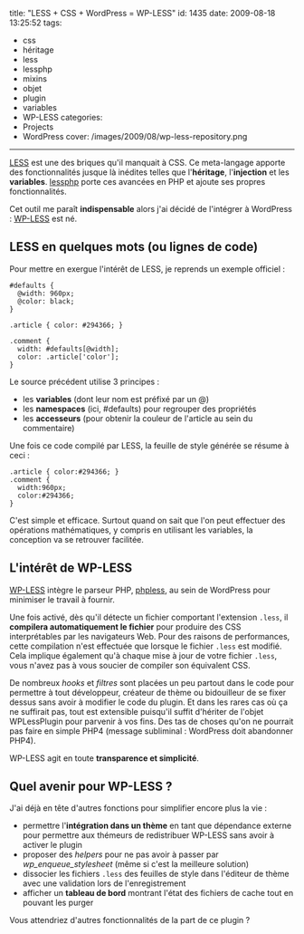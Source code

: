 title: "LESS + CSS + WordPress = WP-LESS"
id: 1435
date: 2009-08-18 13:25:52
tags:
- css
- héritage
- less
- lessphp
- mixins
- objet
- plugin
- variables
- WP-LESS
categories:
- Projects
- WordPress
cover: /images/2009/08/wp-less-repository.png
---

[LESS](http://lesscss.org/) est une des briques qu'il manquait à CSS. Ce meta-langage apporte des fonctionnalités jusque là inédites telles que l'**héritage**, l'**injection** et les **variables**. [lessphp](http://leafo.net/lessphp/) porte ces avancées en PHP et ajoute ses propres fonctionnalités.

Cet outil me paraît **indispensable** alors j'ai décidé de l'intégrer à WordPress : [WP-LESS](http://wordpress.org/extend/plugins/wp-less/) est né.

<!--more-->

## LESS en quelques mots (ou lignes de code)

Pour mettre en exergue l'intérêt de LESS, je reprends un exemple officiel :

```less
#defaults {
  @width: 960px;
  @color: black;
}

.article { color: #294366; }

.comment {
  width: #defaults[@width];
  color: .article['color'];
}
```

Le source précédent utilise 3 principes :

*   les **variables** (dont leur nom est préfixé par un @)
*   les **namespaces** (ici, #defaults) pour regrouper des propriétés
*   les **accesseurs** (pour obtenir la couleur de l'article au sein du commentaire)

Une fois ce code compilé par LESS, la feuille de style générée se résume à ceci :

```less
.article { color:#294366; }
.comment {
  width:960px;
  color:#294366;
}
```

C'est simple et efficace. Surtout quand on sait que l'on peut effectuer des opérations mathématiques, y compris en utilisant les variables, la conception va se retrouver facilitée.

## L'intérêt de WP-LESS

[WP-LESS](http://wordpress.org/extend/plugins/wp-less/) intègre le parseur PHP, [phpless](http://leafo.net/lessphp/), au sein de WordPress pour minimiser le travail à fournir.

Une fois activé, dès qu'il détecte un fichier comportant l'extension `.less`, il **compilera automatiquement le fichier** pour produire des CSS interprétables par les navigateurs Web. Pour des raisons de performances, cette compilation n'est effectuée que lorsque le fichier `.less` est modifié. Cela implique également qu'à chaque mise à jour de votre fichier `.less`, vous n'avez pas à vous soucier de compiler son équivalent CSS.

De nombreux _hooks_ et _filtres_ sont placées un peu partout dans le code pour permettre à tout développeur, créateur de thème ou bidouilleur de se fixer dessus sans avoir à modifier le code du plugin. Et dans les rares cas où ça ne suffirait pas, tout est extensible puisqu'il suffit d'hériter de l'objet WPLessPlugin pour parvenir à vos fins.
Des tas de choses qu'on ne pourrait pas faire en simple PHP4 (message subliminal : WordPress doit abandonner PHP4).

WP-LESS agit en toute **transparence et simplicité**.

## Quel avenir pour WP-LESS ?

J'ai déjà en tête d'autres fonctions pour simplifier encore plus la vie :

*   permettre l'**intégration dans un thème** en tant que dépendance externe pour permettre aux thémeurs de redistribuer WP-LESS sans avoir à activer le plugin
*   proposer des _helpers_ pour ne pas avoir à passer par _wp_enqueue_stylesheet_ (même si c'est la meilleure solution)
*   dissocier les fichiers `.less` des feuilles de style dans l'éditeur de thème avec une validation lors de l'enregistrement
*   afficher un **tableau de bord** montrant l'état des fichiers de cache tout en pouvant les purger

Vous attendriez d'autres fonctionnalités de la part de ce plugin ?